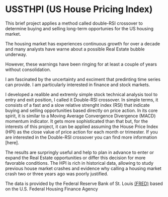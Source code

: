 # USSTHPI (US House Pricing Index)

This brief project applies a method called double-RSI crossover to determine buying and selling long-term opportunies for the US housing market.

The housing market has experiences continuous growth for over a decade and many analysts have warne about a possible Real Estate bubble underway.

However, these warnings have been ringing for at least a couple of years without consolidation.

I am fascinated by the uncertainty and exciment that predinting time series can provide. I am particularly interested in finance and stock markets.

I developed a realible and extremly simple stock technical analysis tool to entry and exit position, I called it Double-RSI crossover. In simple terms, it consists of a fast and a slow relative strenght index (RSI) that indicate buying and selling opportunities based directly on price action. In its core spirit, it is similar to a Moving Average Convergence Divergence (MACD) momentum indicator. It gets more sophisticated than that but, for the interests of this project, it can be applied assuming the House Price Index (HPI) as the close value of price action for each month or trimester. If you are interested in the Double-RSI crossover you can find more information [here].

The results are surpringly useful and help to plan in advance to enter or expand the Real Estate opportunities or differ this decision for more favorable conditions. The HPI is rich in historical data, allowing to study previous house market crashes and evidence why calling a housing market crash two or three years ago was poorly justified.

The data is provided by the Federal Reserve Bank of St. Louis [(FRED)](https://fred.stlouisfed.org/series/USSTHPI) based on the U.S. Federal Housing Finance Agency
